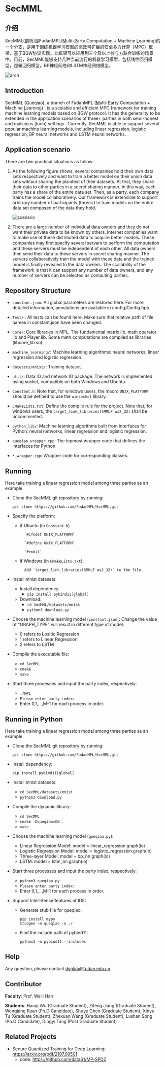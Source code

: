 # SecMML

## 介绍
SecMML(鹊桥)是FudanMPL(<u>M</u>ulti-<u>P</u>arty Computation + Machine <u>L</u>earning)的一个分支，是用于训练机器学习模型的高效可扩展的安全多方计算（MPC）框架，基于BGW协议实现。此框架可以应用到三个及以上参与方联合训练的场景中。目前，SecMML能够支持几种当前流行的机器学习模型，包括线性回归模型，逻辑回归模型，BP神经网络和LSTM神经网络模型。

<img src="SecMML_arch.png" alt="arch" align=center>

## Introduction
  SecMML (Queqiao), a branch of FudanMPL (<u>M</u>ulti-<u>P</u>arty Computation + Machine <u>L</u>earning) , is a scalable and efficient MPC framework for training machine learning models based on BGW protocol.
It has the generality to be extended in the application scenarios of three+ parties in both semi-honest and malicious (todo) settings .
Currently, SecMML is able to support several popular machine learning models, including linear regression, logistic regression, BP neural networks and LSTM neural networks.

## Application scenario

There are two practical situations as follow:

1. As the following figure shows, several companies hold their own data sets respectively and want to train a better model on their union data sets wihtout sharing the plaintext of their datasets. At first, they share their data to other parties in a secret sharing manner. In this way, each party has a share of the entire data set. Then, as a party, each company trains the model collaboratively.  Our framework is extensible to support arbitrary number of participants (three+) to train models on the entire data set composed of the data they hold. 

    ![scenario](scenario_sample.png)

2. There are a large number of individual data owners and they do not want their private data to be known by others. Internet companies want to make use of these distributed data to acquire better models. These companies may ﬁrst specify several servers to perform the computation and these servers must be independent of each other. All data owners then send their data to these servers in secret sharing manner. The servers collaboratively train the model with these data and the trained model is ﬁnally revealed to the data owners. The scalability of the framework is that it can support any number of data owners, and any number of servers can be selected as computing parties. 

## Repository Structure
* `constant.json`: All global parameters are restored here. For more detailed information, annotations are available in config/Config.hpp

* `Test/` : All tests can be found here. Make sure that relative path of file names in constant.json have been changed.

* `core/`: Core libraries in MPL. The fundamental matrix lib, math operator lib and Player lib.  Some math computations are compiled as libraries (libcore_lib.so).

* `machine_learning/`: Machine learning algorithms: neural networks, linear regression and logistic regression.

* `datesets/mnist/`: Training dataset.

* `util/`: Data IO and network IO package. The network is implemented using socket, compatible on both Windows and Ubuntu.

* `Constant.h`: Note that, for windows users, the macro `UNIX_PLATFORM` should be defined to use the `winsocket` library.

* `CMakeLists.txt`: Define the compile rule for the project. Note that, for windows users, the `target_link_libraries(SMMLF ws2_32)` shall be uncommented.

* `python_lib/`: Machine learning algorithms built from interfaces for Python: neural networks, linear regression and logistic regression.

* `queqiao_wrapper.cpp`: The topmost wrapper code that defines the interfaces for Python.

* `*_wrapper.cpp`: Wrapper code for corresponding classes.

## Running

Here take training a linear regression model among three parties as an example

* Clone the SecMML git repository by running:

  `git clone https://github.com/FudanMPL/SecMML.git`


* Specify the platform:
    - if Ubuntu  (in `Constant.h`)
    
            `#ifndef UNIX_PLATFORM`
    
            `#define UNIX_PLATFORM`
            
            `#endif`
    - if Windows (in `CMakeLists.txt`):

            Add `target_link_libraries(SMMLF ws2_32)` to the file.

* Install mnist datasets:
    * Install dependency:
      - `pip install pybind11[global]`
    * Download:
      - `cd SecMML/datasets/mnist`
      - `python3 download.py`

* Choose the machine learning model (`constant.json`):
    Change the value of "GRAPH_TYPE" will result in different type of model:
    - 0 refers to Lositic Regression
    - 1 refers to Linear Regression
    - 2 refers to LSTM
    
* Compile the executable file:
    - `cd SecMML`
    - `cmake .`
    - `make`

* Start three processes and input the party index, respectively:
    - `./MPL`
    - `Please enter party index:`
    - Enter 0,1,...,M-1 for each process in order.

## Running in Python

Here take training a linear regression model among three parties as an example

* Clone the SecMML git repository by running:

  `git clone https://github.com/FudanMPL/SecMML.git`

* Install dependency:

  `pip install pybind11[global]`

* Install mnist datasets:
    - `cd SecMML/datasets/mnist`
    - `python3 download.py`

* Compile the dynamic library:
    - `cd SecMML`
    - `cmake -Dqueqiao=ON .`
    - `make`

* Choose the machine learning model (`queqiao.py`):
    - Linear Regression Model: model = linear_regression.graph(io)
    - Logistic Regression Model: model = logistic_regression.graph(io)
    - Three-layer Model: model = bp_nn.graph(io)
    - LSTM: model = lstm_nn.graph(io)

* Start three processes and input the party index, respectively:
    - `python3 queqiao.py`
    - `Please enter party index:`
    - Enter 0,1,...,M-1 for each process in order.
  
* Support IntelliSense features of IDE:
    - Generate stub file for queqiao:
      ```
      pip install mypy 
      stubgen -m queqiao -o ./
      ```
    - Find the include path of pybind11: 
      ```
      python3 -m pybind11 --includes
      ```


## Help

Any question, please contact dsglab@fudan.edu.cn.

## Contributor

**Faculty**: Prof. Weili Han

**Students**: Haoqi Wu (Graduate Student), Zifeng Jiang (Graduate Student), Wenqiang Ruan (Ph.D Candidate), Shuyu Chen (Graduate Student), Xinyu Tu (Graduate Student), Zhexuan Wang (Graduate Student), Lushan Song (Ph.D Candidate), Dingyi Tang (Post Graduate Student)

## Related Projects

* Secure Quantized Training for Deep Learning: https://arxiv.org/pdf/2107.00501  
    - code: https://github.com/data61/MP-SPDZ




